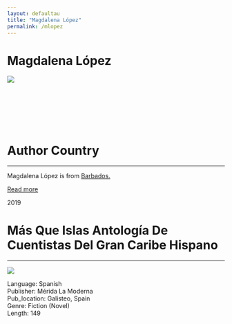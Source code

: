 ```yaml
---
layout: defaultau
title: "Magdalena López"
permalink: /mlopez
---
```

<!-- partial:index.partial.html -->
<div class="content">
     <h1>Magdalena López</h1>
    <div class="quote">
        <div><img src="https://latinoamerica21.com/wp-content/uploads/2020/12/Magdalena-Lo%CC%81pez.jpg" class="logo"></div>
    </div>
    <div class="timeline">
        <div style="padding-bottom:100px;"></div>
        <div class="block">
             <div class="date right"><p class="right">  </p></div>
            <div class="dot"></div>
            <div class="left first">
            <div class="author_country">
                <h1>Author Country</h1><hr>
          <div class="aclocation">  <p>Magdalena López is from <a href="http://localhost:4000/62"> Barbados.</a></p></div>
              <div class="acreadmore">  <a href="" target="_blank">Read more</a></div>
            </div>
            </div>
        <div class="block">
            <div class="date left"><p class="left">2019</p></div>
            <div class="dot"></div>
            <div class="right">
                <h1>Más Que Islas Antología De Cuentistas Del Gran Caribe Hispano</h1><hr>
                <p><img src="https://imagessl8.casadellibro.com/a/l/t7/78/9788494990878.jpg"></p>
                <p>        
		   Language: Spanish<br/>
                Publisher: Mérida La Moderna<br/>
                Pub_location: Galisteo, Spain<br/>
                Genre: Fiction (Novel)<br/>
                Length: 149 <br/>                   </p>
            </div>
        </div>